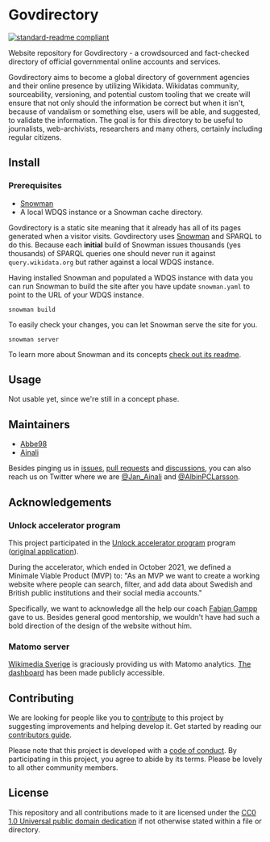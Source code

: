 # Govdirectory

[![standard-readme compliant](https://img.shields.io/badge/readme%20style-standard-brightgreen.svg?style=flat-square)](https://github.com/govdirectory/website)

Website repository for Govdirectory - a crowdsourced and fact-checked directory of official governmental online accounts and services.

Govdirectory aims to become a global directory of government agencies and their online presence by utilizing Wikidata.
Wikidatas community, sourceability, versioning, and potential custom tooling that we create will ensure that not only should the information be correct but when it isn't, because of vandalism or something else, users will be able, and suggested, to validate the information.
The goal is for this directory to be useful to journalists, web-archivists, researchers and many others, certainly including regular citizens.

## Install

### Prerequisites

 - [Snowman](https://github.com/glaciers-in-archives/snowman)
 - A local WDQS instance or a Snowman cache directory.

Govdirectory is a static site meaning that it already has all of its pages generated when a visitor visits. Govdirectory uses [Snowman](https://github.com/glaciers-in-archives/snowman) and SPARQL to do this. Because each **initial** build of Snowman issues thousands (yes thousands) of SPARQL queries one should never run it against `query.wikidata.org` but rather against a local WDQS instance.

Having installed Snowman and populated a WDQS instance with data you can run Snowman to build the site after you have update `snowman.yaml` to point to the URL of your WDQS instance.

```
snowman build
```

To easily check your changes, you can let Snowman serve the site for you.

```
snowman server
```

To learn more about Snowman and its concepts [check out its readme](https://github.com/glaciers-in-archives/snowman#readme).

## Usage

Not usable yet, since we're still in a concept phase.

## Maintainers

* [Abbe98](https://github.com/Abbe98)
* [Ainali](https://github.com/Ainali)

Besides pinging us in [issues](https://github.com/govdirectory/website/issues), [pull requests](https://github.com/govdirectory/website/pulls) and [discussions](https://github.com/govdirectory/website/discussions), you can also reach us on Twitter where we are [@Jan_Ainali](https://twitter.com/Jan_Ainali/) and [@AlbinPCLarsson](https://twitter.com/AlbinPCLarsson).

## Acknowledgements

### Unlock accelerator program

This project participated in the [Unlock accelerator program](https://www.wikimedia.de/unlock/) program ([original application](https://www.wikidata.org/wiki/User:Ainali/Social_media_for_public_organizations/Unlock)).

During the accelerator, which ended in October 2021, we defined a Minimale Viable Product (MVP) to: "As an MVP we want to create a working website where people can search, filter, and add data about Swedish and British public institutions and their social media accounts."

Specifically, we want to acknowledge all the help our coach [Fabian Gampp](https://www.fabiangampp.de/) gave to us. Besides general good mentorship, we wouldn't have had such a bold direction of the design of the website without him.

### Matomo server

[Wikimedia Sverige](https://github.com/Wikimedia-Sverige) is graciously providing us with Matomo analytics. [The dashboard](https://matomo.wikimedia.se/index.php?module=CoreHome&idSite=7) has been made publicly accessible.

## Contributing

We are looking for people like you to [contribute](CONTRIBUTING.md) to this project by suggesting improvements and helping develop it. Get started by reading our [contributors guide](CONTRIBUTING.md).

Please note that this project is developed with a [code of conduct](CODE_OF_CONDUCT.md). By participating in this project, you agree to abide by its terms. Please be lovely to all other community members.

## License

This repository and all contributions made to it are licensed under the [CC0 1.0 Universal public domain dedication](LICENSE) if not otherwise stated within a file or directory.
